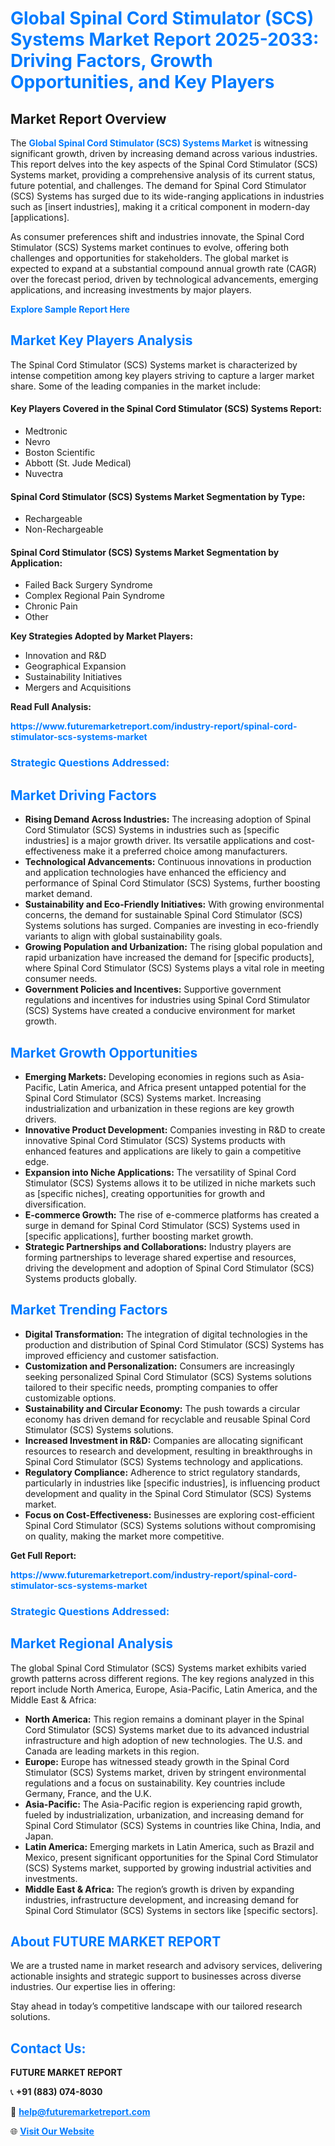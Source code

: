 <h1 style="color: #007BFF;">Global Spinal Cord Stimulator (SCS) Systems Market Report 2025-2033: Driving Factors, Growth Opportunities, and Key Players</h1>

<section id="overview">
<h2>Market Report Overview</h2>
<p>The <a href="https://www.futuremarketreport.com/industry-report/spinal-cord-stimulator-scs-systems-market" style="color: #007BFF; text-decoration: none;"><strong>Global Spinal Cord Stimulator (SCS) Systems Market</strong></a> is witnessing significant growth, driven by increasing demand across various industries. This report delves into the key aspects of the Spinal Cord Stimulator (SCS) Systems market, providing a comprehensive analysis of its current status, future potential, and challenges. The demand for Spinal Cord Stimulator (SCS) Systems has surged due to its wide-ranging applications in industries such as [insert industries], making it a critical component in modern-day [applications].</p>
<p>As consumer preferences shift and industries innovate, the Spinal Cord Stimulator (SCS) Systems market continues to evolve, offering both challenges and opportunities for stakeholders. The global market is expected to expand at a substantial compound annual growth rate (CAGR) over the forecast period, driven by technological advancements, emerging applications, and increasing investments by major players.</p>
</section>

<section id="overview">
<p><a href="https://www.futuremarketreport.com/request-sample/reportId=82642" style="color: #007BFF; text-decoration: none;"><strong>Explore Sample Report Here</strong></a></p>
</section>

<section id="key-players">
<h2 style="color: #007BFF;">Market Key Players Analysis</h2>
<p>The Spinal Cord Stimulator (SCS) Systems market is characterized by intense competition among key players striving to capture a larger market share. Some of the leading companies in the market include:</p>
<h4>Key Players Covered in the Spinal Cord Stimulator (SCS) Systems Report:</h4>
<ul><li>Medtronic</li><li>Nevro</li><li>Boston Scientific</li><li>Abbott (St. Jude Medical)</li><li>Nuvectra</li></ul>
<h4>Spinal Cord Stimulator (SCS) Systems Market Segmentation by Type:</h4>
<ul><li>Rechargeable</li><li>Non-Rechargeable</li></ul>

<h4>Spinal Cord Stimulator (SCS) Systems Market Segmentation by Application:</h4>
<ul><li>Failed Back Surgery Syndrome</li><li>Complex Regional Pain Syndrome</li><li>Chronic Pain</li><li>Other</li></ul>
<p><strong>Key Strategies Adopted by Market Players:</strong></p>
<ul>
<li>Innovation and R&D</li>
<li>Geographical Expansion</li>
<li>Sustainability Initiatives</li>
<li>Mergers and Acquisitions</li>
</ul>
</section>

<section>
<p><strong>Read Full Analysis: </strong></p><a href="https://www.futuremarketreport.com/industry-report/spinal-cord-stimulator-scs-systems-market" style="color: #007BFF; text-decoration: none;"><strong>https://www.futuremarketreport.com/industry-report/spinal-cord-stimulator-scs-systems-market</strong></a>
<h3 style="color: #007BFF;">Strategic Questions Addressed:</h3>
</section>

<section id="driving-factors">
<h2 style="color: #007BFF;">Market Driving Factors</h2>
<ul>
<li><strong>Rising Demand Across Industries:</strong> The increasing adoption of Spinal Cord Stimulator (SCS) Systems in industries such as [specific industries] is a major growth driver. Its versatile applications and cost-effectiveness make it a preferred choice among manufacturers.</li>
<li><strong>Technological Advancements:</strong> Continuous innovations in production and application technologies have enhanced the efficiency and performance of Spinal Cord Stimulator (SCS) Systems, further boosting market demand.</li>
<li><strong>Sustainability and Eco-Friendly Initiatives:</strong> With growing environmental concerns, the demand for sustainable Spinal Cord Stimulator (SCS) Systems solutions has surged. Companies are investing in eco-friendly variants to align with global sustainability goals.</li>
<li><strong>Growing Population and Urbanization:</strong> The rising global population and rapid urbanization have increased the demand for [specific products], where Spinal Cord Stimulator (SCS) Systems plays a vital role in meeting consumer needs.</li>
<li><strong>Government Policies and Incentives:</strong> Supportive government regulations and incentives for industries using Spinal Cord Stimulator (SCS) Systems have created a conducive environment for market growth.</li>
</ul>
</section>

<section id="growth-opportunities">
<h2 style="color: #007BFF;">Market Growth Opportunities</h2>
<ul>
<li><strong>Emerging Markets:</strong> Developing economies in regions such as Asia-Pacific, Latin America, and Africa present untapped potential for the Spinal Cord Stimulator (SCS) Systems market. Increasing industrialization and urbanization in these regions are key growth drivers.</li>
<li><strong>Innovative Product Development:</strong> Companies investing in R&D to create innovative Spinal Cord Stimulator (SCS) Systems products with enhanced features and applications are likely to gain a competitive edge.</li>
<li><strong>Expansion into Niche Applications:</strong> The versatility of Spinal Cord Stimulator (SCS) Systems allows it to be utilized in niche markets such as [specific niches], creating opportunities for growth and diversification.</li>
<li><strong>E-commerce Growth:</strong> The rise of e-commerce platforms has created a surge in demand for Spinal Cord Stimulator (SCS) Systems used in [specific applications], further boosting market growth.</li>
<li><strong>Strategic Partnerships and Collaborations:</strong> Industry players are forming partnerships to leverage shared expertise and resources, driving the development and adoption of Spinal Cord Stimulator (SCS) Systems products globally.</li>
</ul>
</section>

<section id="trending-factors">
<h2 style="color: #007BFF;">Market Trending Factors</h2>
<ul>
<li><strong>Digital Transformation:</strong> The integration of digital technologies in the production and distribution of Spinal Cord Stimulator (SCS) Systems has improved efficiency and customer satisfaction.</li>
<li><strong>Customization and Personalization:</strong> Consumers are increasingly seeking personalized Spinal Cord Stimulator (SCS) Systems solutions tailored to their specific needs, prompting companies to offer customizable options.</li>
<li><strong>Sustainability and Circular Economy:</strong> The push towards a circular economy has driven demand for recyclable and reusable Spinal Cord Stimulator (SCS) Systems solutions.</li>
<li><strong>Increased Investment in R&D:</strong> Companies are allocating significant resources to research and development, resulting in breakthroughs in Spinal Cord Stimulator (SCS) Systems technology and applications.</li>
<li><strong>Regulatory Compliance:</strong> Adherence to strict regulatory standards, particularly in industries like [specific industries], is influencing product development and quality in the Spinal Cord Stimulator (SCS) Systems market.</li>
<li><strong>Focus on Cost-Effectiveness:</strong> Businesses are exploring cost-efficient Spinal Cord Stimulator (SCS) Systems solutions without compromising on quality, making the market more competitive.</li>
</ul>
</section>

<section>
<p><strong>Get Full Report: </strong></p><a href="https://www.futuremarketreport.com/industry-report/spinal-cord-stimulator-scs-systems-market" style="color: #007BFF; text-decoration: none;"><strong>https://www.futuremarketreport.com/industry-report/spinal-cord-stimulator-scs-systems-market</strong></a>
<h3 style="color: #007BFF;">Strategic Questions Addressed:</h3>
</section>


<section id="regional-analysis">
<h2 style="color: #007BFF;">Market Regional Analysis</h2>
<p>The global Spinal Cord Stimulator (SCS) Systems market exhibits varied growth patterns across different regions. The key regions analyzed in this report include North America, Europe, Asia-Pacific, Latin America, and the Middle East & Africa:</p>
<ul>
<li><strong>North America:</strong> This region remains a dominant player in the Spinal Cord Stimulator (SCS) Systems market due to its advanced industrial infrastructure and high adoption of new technologies. The U.S. and Canada are leading markets in this region.</li>
<li><strong>Europe:</strong> Europe has witnessed steady growth in the Spinal Cord Stimulator (SCS) Systems market, driven by stringent environmental regulations and a focus on sustainability. Key countries include Germany, France, and the U.K.</li>
<li><strong>Asia-Pacific:</strong> The Asia-Pacific region is experiencing rapid growth, fueled by industrialization, urbanization, and increasing demand for Spinal Cord Stimulator (SCS) Systems in countries like China, India, and Japan.</li>
<li><strong>Latin America:</strong> Emerging markets in Latin America, such as Brazil and Mexico, present significant opportunities for the Spinal Cord Stimulator (SCS) Systems market, supported by growing industrial activities and investments.</li>
<li><strong>Middle East & Africa:</strong> The region’s growth is driven by expanding industries, infrastructure development, and increasing demand for Spinal Cord Stimulator (SCS) Systems in sectors like [specific sectors].</li>
</ul>
</section>

<footer>
<h2 style="color: #007BFF;">About FUTURE MARKET REPORT</h2>
<p>We are a trusted name in market research and advisory services, delivering actionable insights and strategic support to businesses across diverse industries. Our expertise lies in offering:</p>

<p>Stay ahead in today’s competitive landscape with our tailored research solutions.</p>

<h2 style="color: #007BFF;">Contact Us:</h2>
<p><strong>FUTURE MARKET REPORT</strong></p>
<p>📞 <strong>+91 (883) 074-8030</strong></p>
<p>📧 <strong><a href="mailto:help@futuremarketreport.com" style="color: #007BFF;">help@futuremarketreport.com</a></strong></p>
<p>🌐 <strong><a href="https://www.futuremarketreport.com/" style="color: #007BFF;">Visit Our Website</a></strong></p>
</footer>